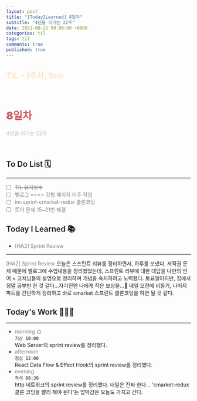 ```yaml
---
layout: post
title: "[TodayILearned] 8일차"
subtitle: "4년을 이기는 22주"
date: 2021-08-21 09:00:00 +0900
categories: til
tags: til
comments: true
published: true
---
```


## <span style="color:Bisque;font-size: 22px">TIL - 1주차, Sun</span>

<br />

# **<span style="font-weight:900;color:indianred">8일차</span>**

**<span style="color:lightgray">4년을 이기는 22주</span>**

<br />

## <span style="font-weight:600">To Do List</span> 🗓

---

- [ ] <span style="color:gray">~~TIL 유지보수~~</span>
- [ ] <span style="color:gray">벨로그 ===> 깃헙 페이지 이주 작업</span>
- [ ] <span style="color:gray">im-sprint-cmarket-redux 클론코딩</span>
- [ ] <span style="color:gray">토이 문제 15~21번 해결</span>

## <span style="font-weight:600">Today I Learned</span> 📚

- <span style="color:gray">[HA2] Sprint Review</span>

---

<span style="color:gray">[HA2] Sprint Review</span>
오늘은 스프린트 리뷰를 정리하면서, 하루를 보냈다. 저작권 문제 때문에 벨로그에 수업내용을 정리했었는데,
스프린트 리뷰에 대한 대답을 나만의 언어 + 코치님들의 설명으로 정리하며 개념을 숙지하려고 노력했다.
토요일이지만, 집에서 정말 공부만 한 것 같다...자기전엔 나에게 작은 보상을...🍺
내일 오전에 비동기, 나머지 파트를 간단하게 정리하고 바로 cmarket 스프린트 클론코딩을 하면 될 것 같다.

## <span style="font-weight:600">Today's Work</span> 🧗🏻‍♂️

---

- <span style="color:gray">morning 🌞</span> <br>
  `기상 10:00` <br>
  Web Server의 sprint review를 정리했다.
- <span style="color:gray">afternoon</span> <br>
  `점심 12:00`<br>
  React Data Flow & Effect Hook의 sprint review를 정리했다.
- <span style="color:gray">evening</span> <br>
  `착석 08:30`<br>
  http 네트워크의 sprint review를 정리했다.
  내일은 진짜 한다...
  'cmarket-redux 클론 코딩을 빨리 해야 된다'는 압박감은 오늘도 가지고 간다.
